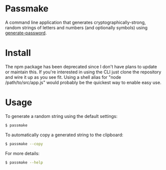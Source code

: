 # Passmake

A command line application that generates cryptographically-strong, random strings of letters and numbers (and optionally symbols) using [generate-password](https://github.com/brendanashworth/generate-password).

# Install

The npm package has been deprecated since I don't have plans to update or maintain this. If you're interested in using the CLI just clone the repository and wire it up as you see fit. Using a shell alias for "node /path/to/src/app.js" would probably be the quickest way to enable easy use.

# Usage

To generate a random string using the default settings:

```bash
$ passmake
```

To automatically copy a generated string to the clipboard:

```bash
$ passmake --copy
```

For more details:

```bash
$ passmake --help
```
